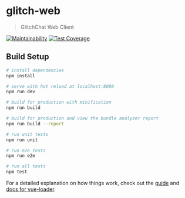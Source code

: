 # glitch-web

> GlitchChat Web Client

[![Maintainability](https://api.codeclimate.com/v1/badges/7158ddc2d9180a78d45e/maintainability)](https://codeclimate.com/github/glitchchat/glitch-web/maintainability)
[![Test Coverage](https://api.codeclimate.com/v1/badges/7158ddc2d9180a78d45e/test_coverage)](https://codeclimate.com/github/glitchchat/glitch-web/test_coverage)

## Build Setup

``` bash
# install dependencies
npm install

# serve with hot reload at localhost:8080
npm run dev

# build for production with minification
npm run build

# build for production and view the bundle analyzer report
npm run build --report

# run unit tests
npm run unit

# run e2e tests
npm run e2e

# run all tests
npm test
```

For a detailed explanation on how things work, check out the [guide](http://vuejs-templates.github.io/webpack/) and [docs for vue-loader](http://vuejs.github.io/vue-loader).
